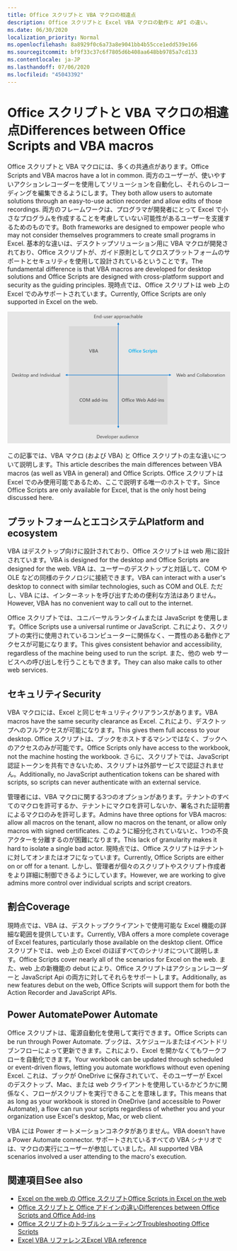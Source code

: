 ```yaml
---
title: Office スクリプトと VBA マクロの相違点
description: Office スクリプトと Excel VBA マクロの動作と API の違い。
ms.date: 06/30/2020
localization_priority: Normal
ms.openlocfilehash: 8a8929f0c6a73a8e9041bb4b55cce1edd539e166
ms.sourcegitcommit: bf9f33c37c6f7805d6b408aa648bb9785a7cd133
ms.contentlocale: ja-JP
ms.lasthandoff: 07/06/2020
ms.locfileid: "45043392"
---
```

# <a name="differences-between-office-scripts-and-vba-macros"></a><span data-ttu-id="7cdcb-103">Office スクリプトと VBA マクロの相違点</span><span class="sxs-lookup"><span data-stu-id="7cdcb-103">Differences between Office Scripts and VBA macros</span></span>

<span data-ttu-id="7cdcb-104">Office スクリプトと VBA マクロには、多くの共通点があります。</span><span class="sxs-lookup"><span data-stu-id="7cdcb-104">Office Scripts and VBA macros have a lot in common.</span></span> <span data-ttu-id="7cdcb-105">両方のユーザーが、使いやすいアクションレコーダーを使用してソリューションを自動化し、それらのレコーディングを編集できるようにします。</span><span class="sxs-lookup"><span data-stu-id="7cdcb-105">They both allow users to automate solutions through an easy-to-use action recorder and allow edits of those recordings.</span></span> <span data-ttu-id="7cdcb-106">両方のフレームワークは、プログラマが開発者にとって Excel で小さなプログラムを作成することを考慮していない可能性があるユーザーを支援するためのものです。</span><span class="sxs-lookup"><span data-stu-id="7cdcb-106">Both frameworks are designed to empower people who may not consider themselves programmers to create small programs in Excel.</span></span>
<span data-ttu-id="7cdcb-107">基本的な違いは、デスクトップソリューション用に VBA マクロが開発されており、Office スクリプトが、ガイド原則としてクロスプラットフォームのサポートとセキュリティを使用して設計されているということです。</span><span class="sxs-lookup"><span data-stu-id="7cdcb-107">The fundamental difference is that VBA macros are developed for desktop solutions and Office Scripts are designed with cross-platform support and security as the guiding principles.</span></span> <span data-ttu-id="7cdcb-108">現時点では、Office スクリプトは web 上の Excel でのみサポートされています。</span><span class="sxs-lookup"><span data-stu-id="7cdcb-108">Currently, Office Scripts are only supported in Excel on the web.</span></span>

![さまざまな Office 機能拡張ソリューションに対するフォーカスの領域を示す4つの領域の図。](../images/office-programmability-diagram.png)

<span data-ttu-id="7cdcb-111">この記事では、VBA マクロ (および VBA) と Office スクリプトの主な違いについて説明します。</span><span class="sxs-lookup"><span data-stu-id="7cdcb-111">This article describes the main differences between VBA macros (as well as VBA in general) and Office Scripts.</span></span> <span data-ttu-id="7cdcb-112">Office スクリプトは Excel でのみ使用可能であるため、ここで説明する唯一のホストです。</span><span class="sxs-lookup"><span data-stu-id="7cdcb-112">Since Office Scripts are only available for Excel, that is the only host being discussed here.</span></span>

## <a name="platform-and-ecosystem"></a><span data-ttu-id="7cdcb-113">プラットフォームとエコシステム</span><span class="sxs-lookup"><span data-stu-id="7cdcb-113">Platform and ecosystem</span></span>

<span data-ttu-id="7cdcb-114">VBA はデスクトップ向けに設計されており、Office スクリプトは web 用に設計されています。</span><span class="sxs-lookup"><span data-stu-id="7cdcb-114">VBA is designed for the desktop and Office Scripts are designed for the web.</span></span> <span data-ttu-id="7cdcb-115">VBA は、ユーザーのデスクトップと対話して、COM や OLE などの同様のテクノロジに接続できます。</span><span class="sxs-lookup"><span data-stu-id="7cdcb-115">VBA can interact with a user's desktop to connect with similar technologies, such as COM and OLE.</span></span> <span data-ttu-id="7cdcb-116">ただし、VBA には、インターネットを呼び出すための便利な方法はありません。</span><span class="sxs-lookup"><span data-stu-id="7cdcb-116">However, VBA has no convenient way to call out to the internet.</span></span>

<span data-ttu-id="7cdcb-117">Office スクリプトでは、ユニバーサルランタイムまたは JavaScript を使用します。</span><span class="sxs-lookup"><span data-stu-id="7cdcb-117">Office Scripts use a universal runtime or JavaScript.</span></span> <span data-ttu-id="7cdcb-118">これにより、スクリプトの実行に使用されているコンピューターに関係なく、一貫性のある動作とアクセスが可能になります。</span><span class="sxs-lookup"><span data-stu-id="7cdcb-118">This gives consistent behavior and accessibility, regardless of the machine being used to run the script.</span></span> <span data-ttu-id="7cdcb-119">また、他の web サービスへの呼び出しを行うこともできます。</span><span class="sxs-lookup"><span data-stu-id="7cdcb-119">They can also make calls to other web services.</span></span>

## <a name="security"></a><span data-ttu-id="7cdcb-120">セキュリティ</span><span class="sxs-lookup"><span data-stu-id="7cdcb-120">Security</span></span>

<span data-ttu-id="7cdcb-121">VBA マクロには、Excel と同じセキュリティクリアランスがあります。</span><span class="sxs-lookup"><span data-stu-id="7cdcb-121">VBA macros have the same security clearance as Excel.</span></span> <span data-ttu-id="7cdcb-122">これにより、デスクトップへのフルアクセスが可能になります。</span><span class="sxs-lookup"><span data-stu-id="7cdcb-122">This gives them full access to your desktop.</span></span> <span data-ttu-id="7cdcb-123">Office スクリプトは、ブックをホストするマシンではなく、ブックへのアクセスのみが可能です。</span><span class="sxs-lookup"><span data-stu-id="7cdcb-123">Office Scripts only have access to the workbook, not the machine hosting the workbook.</span></span> <span data-ttu-id="7cdcb-124">さらに、スクリプトでは、JavaScript 認証トークンを共有できないため、スクリプトは外部サービスで認証されません。</span><span class="sxs-lookup"><span data-stu-id="7cdcb-124">Additionally, no JavaScript authentication tokens can be shared with scripts, so scripts can never authenticate with an external service.</span></span>

<span data-ttu-id="7cdcb-125">管理者には、VBA マクロに関する3つのオプションがあります。テナントのすべてのマクロを許可するか、テナントにマクロを許可しないか、署名された証明書によるマクロのみを許可します。</span><span class="sxs-lookup"><span data-stu-id="7cdcb-125">Admins have three options for VBA macros: allow all macros on the tenant, allow no macros on the tenant, or allow only macros with signed certificates.</span></span> <span data-ttu-id="7cdcb-126">このように細分化されていないと、1つの不良アクターを分離するのが困難になります。</span><span class="sxs-lookup"><span data-stu-id="7cdcb-126">This lack of granularity makes it hard to isolate a single bad actor.</span></span> <span data-ttu-id="7cdcb-127">現時点では、Office スクリプトはテナントに対してオンまたはオフになっています。</span><span class="sxs-lookup"><span data-stu-id="7cdcb-127">Currently, Office Scripts are either on or off for a tenant.</span></span> <span data-ttu-id="7cdcb-128">しかし、管理者が個々のスクリプトやスクリプト作成者をより詳細に制御できるようにしています。</span><span class="sxs-lookup"><span data-stu-id="7cdcb-128">However, we are working to give admins more control over individual scripts and script creators.</span></span>

## <a name="coverage"></a><span data-ttu-id="7cdcb-129">割合</span><span class="sxs-lookup"><span data-stu-id="7cdcb-129">Coverage</span></span>

<span data-ttu-id="7cdcb-130">現時点では、VBA は、デスクトップクライアントで使用可能な Excel 機能の詳細な範囲を提供しています。</span><span class="sxs-lookup"><span data-stu-id="7cdcb-130">Currently, VBA offers a more complete coverage of Excel features, particularly those available on the desktop client.</span></span> <span data-ttu-id="7cdcb-131">Office スクリプトでは、web 上の Excel のほぼすべてのシナリオについて説明します。</span><span class="sxs-lookup"><span data-stu-id="7cdcb-131">Office Scripts cover nearly all of the scenarios for Excel on the web.</span></span> <span data-ttu-id="7cdcb-132">また、web 上の新機能の debut により、Office スクリプトはアクションレコーダーと JavaScript Api の両方に対してそれらをサポートします。</span><span class="sxs-lookup"><span data-stu-id="7cdcb-132">Additionally, as new features debut on the web, Office Scripts will support them for both the Action Recorder and JavaScript APIs.</span></span>

## <a name="power-automate"></a><span data-ttu-id="7cdcb-133">Power Automate</span><span class="sxs-lookup"><span data-stu-id="7cdcb-133">Power Automate</span></span>

<span data-ttu-id="7cdcb-134">Office スクリプトは、電源自動化を使用して実行できます。</span><span class="sxs-lookup"><span data-stu-id="7cdcb-134">Office Scripts can be run through Power Automate.</span></span> <span data-ttu-id="7cdcb-135">ブックは、スケジュールまたはイベントドリブンフローによって更新できます。これにより、Excel を開かなくてもワークフローを自動化できます。</span><span class="sxs-lookup"><span data-stu-id="7cdcb-135">Your workbook can be updated through scheduled or event-driven flows, letting you automate workflows without even opening Excel.</span></span> <span data-ttu-id="7cdcb-136">これは、ブックが OneDrive に保存されていて、そのユーザーが Excel のデスクトップ、Mac、または web クライアントを使用しているかどうかに関係なく、フローがスクリプトを実行できることを意味します。</span><span class="sxs-lookup"><span data-stu-id="7cdcb-136">This means that as long as your workbook is stored in OneDrive (and accessible to Power Automate), a flow can run your scripts regardless of whether you and your organization use Excel's desktop, Mac, or web client.</span></span>

<span data-ttu-id="7cdcb-137">VBA には Power オートメーションコネクタがありません。</span><span class="sxs-lookup"><span data-stu-id="7cdcb-137">VBA doesn't have a Power Automate connector.</span></span> <span data-ttu-id="7cdcb-138">サポートされているすべての VBA シナリオでは、マクロの実行にユーザーが参加していました。</span><span class="sxs-lookup"><span data-stu-id="7cdcb-138">All supported VBA scenarios involved a user attending to the macro's execution.</span></span>

## <a name="see-also"></a><span data-ttu-id="7cdcb-139">関連項目</span><span class="sxs-lookup"><span data-stu-id="7cdcb-139">See also</span></span>

- [<span data-ttu-id="7cdcb-140">Excel on the web の Office スクリプト</span><span class="sxs-lookup"><span data-stu-id="7cdcb-140">Office Scripts in Excel on the web</span></span>](../overview/excel.md)
- [<span data-ttu-id="7cdcb-141">Office スクリプトと Office アドインの違い</span><span class="sxs-lookup"><span data-stu-id="7cdcb-141">Differences between Office Scripts and Office Add-ins</span></span>](add-ins-differences.md)
- [<span data-ttu-id="7cdcb-142">Office スクリプトのトラブルシューティング</span><span class="sxs-lookup"><span data-stu-id="7cdcb-142">Troubleshooting Office Scripts</span></span>](../testing/troubleshooting.md)
- [<span data-ttu-id="7cdcb-143">Excel VBA リファレンス</span><span class="sxs-lookup"><span data-stu-id="7cdcb-143">Excel VBA reference</span></span>](/office/vba/api/overview/excel)
